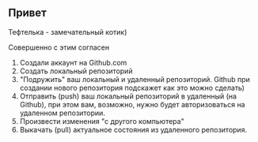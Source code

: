 ## Привет

Тефтелька - замечательный котик)

Совершенно с этим согласен

1. Создали аккаунт на Github.com
2. Создать локальный репозиторий
3. "Подружить" ваш локальный и удаленный репозиторий. Github при создании нового репозитория подскажет как это можно сделать)
4. Отправить (push) ваш локальный репозиторий в удаленный (на Github), при этом вам, возможно, нужно будет авторизоваться на удаленном репозитории. 
5. Произвести изменения "с другого компьютера"
6. Выкачать (pull) актуальное состояния из удаленного репозитория.
